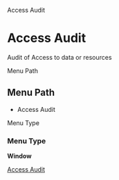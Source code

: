 
Access Audit
# Access Audit


Audit of Access to data or resources

Menu Path
## Menu Path



- Access Audit

Menu Type
### Menu Type

**Window**


[Access Audit](../../functional-guide/window/window-access-audit.md)
